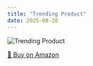 ```yaml
---
title: "Trending Product"
date: 2025-08-20
---
```


<img src="" alt="Trending Product" style="max-width:100%;"/>

[🛒 Buy on Amazon](?tag=dineshtechblo-21)